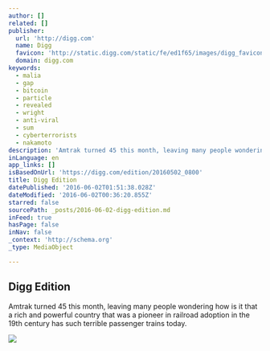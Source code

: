 ```yaml
---
author: []
related: []
publisher:
  url: 'http://digg.com'
  name: Digg
  favicon: 'http://static.digg.com/static/fe/ed1f65/images/digg_favicon.png'
  domain: digg.com
keywords:
  - malia
  - gap
  - bitcoin
  - particle
  - revealed
  - wright
  - anti-viral
  - sum
  - cyberterrorists
  - nakamoto
description: 'Amtrak turned 45 this month, leaving many people wondering how is it that a rich and powerful country that was a pioneer in railroad adoption in the 19th century has such terrible passenger trains today.'
inLanguage: en
app_links: []
isBasedOnUrl: 'https://digg.com/edition/20160502_0800'
title: Digg Edition
datePublished: '2016-06-02T01:51:38.028Z'
dateModified: '2016-06-02T00:36:20.855Z'
starred: false
sourcePath: _posts/2016-06-02-digg-edition.md
inFeed: true
hasPage: false
inNav: false
_context: 'http://schema.org'
_type: MediaObject

---
```

<article style=""><h1>Digg Edition</h1><p>Amtrak turned 45 this month, leaving many people wondering how is it that a rich and powerful country that was a pioneer in railroad adoption in the 19th century has such terrible passenger trains today.</p><img src="http://static.digg.com/static/fe/ed1f65/images/logo-digg@2x.png" /></article>